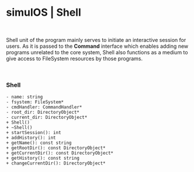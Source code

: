 # simulOS | Shell

<br>

Shell unit of the program mainly serves to initiate an interactive session for users.
As it is passed to the **Command** interface which enables adding new programs unrelated to the core system, Shell also functions as a medium to give access to FileSystem resources by those programs.

<br>

### Shell
```
- name: string
- fsystem: FileSystem*
- cmdHandler: CommandHandler*
- root_dir: DirectoryObject*
- current_dir: DirectoryObject*
+ Shell()
+ ~Shell()
+ startSession(): int
+ addHistory(): int
+ getName(): const string
+ getRootDir(): const DirectoryObject*
+ getCurrentDir(): const DirectoryObject*
+ getHistory(): const string
+ changeCurrentDir(): DirectoryObject*
```

<br>
